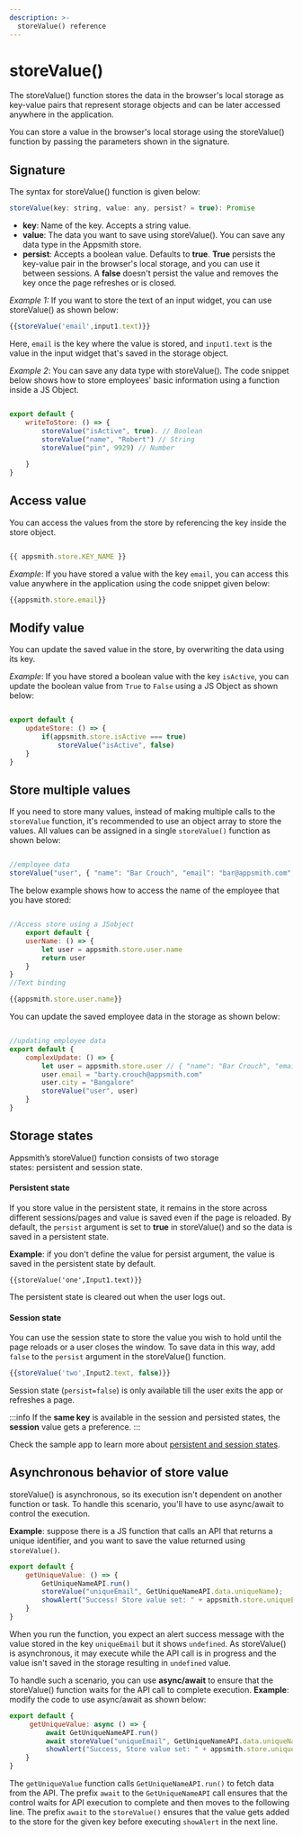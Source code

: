 ```yaml
---
description: >-
  storeValue() reference
---
```


# storeValue()

The storeValue() function stores the data in the browser's local storage as key-value pairs that represent storage objects and can be later accessed anywhere in the application.

<VideoEmbed host="youtube" videoId="UUvJn8oWqNs" title="How to use the StoreValue Function" caption="How to use the StoreValue Function"/>


You can store a value in the browser's local storage using the storeValue() function by passing the parameters shown in the signature. 

## Signature

The syntax for storeValue() function is given below:

```javascript
storeValue(key: string, value: any, persist? = true): Promise
```

- **key**: Name of the key. Accepts a string value.
- **value**: The data you want to save using storeValue(). You can save any data type in the Appsmith store.  
- **persist**: Accepts a boolean value. Defaults to **true**. **True** persists the key-value pair in the browser's local storage, and you can use it between sessions. A **false** doesn't persist the value and removes the key once the page refreshes or is closed.            

*Example 1:* If you want to store the text of an input widget, you can use storeValue() as shown below:

```javascript
{{storeValue('email',input1.text)}}
```

Here, `email` is the key where the value is stored, and `input1.text` is the value in the input widget that's saved in the storage object.

*Example 2*:  You can save any data type with storeValue(). The code snippet below shows how to store employees' basic information using a function inside a JS Object. 

```javascript

export default {
	writeToStore: () => {
		storeValue("isActive", true). // Boolean
		storeValue("name", "Robert") // String 
		storeValue("pin", 9929) // Number
	
	}
}
```
## Access value

You can access the values from the store by referencing the key inside the store object.

```javascript

{{ appsmith.store.KEY_NAME }}
```
*Example*: If you have stored a value with the key `email`, you can access this value anywhere in the application using the code snippet given below: 

```javascript
{{appsmith.store.email}}
```

## Modify value

You can update the saved value in the store, by overwriting the data using its key. 

*Example*: If you have stored a boolean value with the key `isActive`, you can update the boolean value from `True` to `False` using a JS Object as shown below:

```javascript

export default {
	updateStore: () => {
		if(appsmith.store.isActive === true)
			storeValue("isActive", false) 
	}
}
```

## Store multiple values

If you need to store many values, instead of making multiple calls to the `storeValue` function, it's recommended to use an object array to store the values. All values can be assigned in a single `storeValue()` function as shown below:

```javascript

//employee data
storeValue("user", { "name": "Bar Crouch", "email": "bar@appsmith.com", "pin": "9984"}) 
```

The below example shows how to access the name of the employee that you have stored:

```javascript

//Access store using a JSobject
    export default {
	userName: () => {
		let user = appsmith.store.user.name
		return user
	}
}
//Text binding

{{appsmith.store.user.name}}
```

You can update the saved employee data in the storage as shown below:

```javascript

//updating employee data
export default {
	complexUpdate: () => {
		let user = appsmith.store.user // { "name": "Bar Crouch", "email": "bar@appsmith.com"}
		user.email = "barty.crouch@appsmith.com"
		user.city = "Bangalore"
		storeValue("user", user)
	}
}
```

## Storage states

Appsmith’s storeValue() function consists of two storage states: persistent and session state.

#### Persistent state

If you store value in the persistent state, it remains in the store across different sessions/pages and value is saved even if the page is reloaded. By default, the `persist` argument is set to **true** in storeValue() and so the data is saved in a persistent state. 

**Example**: if you don't define the value for persist argument, the value is saved in the persistent state by default.

```
{{storeValue('one',Input1.text)}}
```
The persistent state is cleared out when the user logs out.

#### Session state

You can use the session state to store the value you wish to hold until the page reloads or a user closes the window. To save data in this way, add `false` to the `persist` argument in the storeValue() function.

```javascript
{{storeValue('two',Input2.text, false)}}
```
Session state (`persist=false`) is only available till the user exits the app or refreshes a page.

:::info
If the **same key** is available in the session and persisted states, the **session** value gets a preference.
:::

Check the sample app to learn more about [persistent and session states](https://app.appsmith.com/app/appsmith-store/page1-627b8afe0b47255c28137dca).

## Asynchronous behavior of store value

storeValue() is asynchronous, so its execution isn't dependent on another function or task. To handle this scenario, you'll have to use async/await to control the execution.

**Example**: suppose there is a JS function that calls an API that returns a unique identifier, and you want to save the value returned using `storeValue()`.

```javascript
export default {
    getUniqueValue: () => {
        GetUniqueNameAPI.run()
        storeValue("uniqueEmail", GetUniqueNameAPI.data.uniqueName);
        showAlert("Success! Store value set: " + appsmith.store.uniqueEmail);
    }
}
```

When you run the function, you expect an alert success message with the value stored in the key `uniqueEmail` but it shows `undefined`. 
As storeValue() is asynchronous, it may execute while the API call is in progress and the value isn't saved in the storage resulting in `undefined` value.

To handle such a scenario, you can use **async/await** to ensure that the storeValue() function waits for the API call to complete execution.
**Example**: modify the code to use async/await as shown below:

```javascript
export default {
     getUniqueValue: async () => {
         await GetUniqueNameAPI.run()
         await storeValue("uniqueEmail", GetUniqueNameAPI.data.uniqueName);
         showAlert("Success, Store value set: " + appsmith.store.uniqueEmail);
    }
}
```

The `getUniqueValue` function calls  `GetUniqueNameAPI.run()` to fetch data from the API. The prefix `await` to the `GetUniqueNameAPI` call ensures that the control waits for API execution to complete and then moves to the following line. The prefix `await` to the `storeValue()` ensures that the value gets added to the store for the given key before executing `showAlert` in the next line.